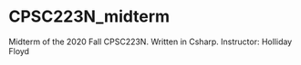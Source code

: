 # CPSC223N_midterm
 Midterm of the 2020 Fall CPSC223N. Written in Csharp. Instructor: Holliday Floyd
